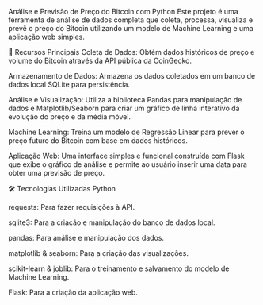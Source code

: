 

Análise e Previsão de Preço do Bitcoin com Python
Este projeto é uma ferramenta de análise de dados completa que coleta, processa, visualiza e prevê o preço do Bitcoin utilizando um modelo de Machine Learning e uma aplicação web simples.

🚀 Recursos Principais
Coleta de Dados: Obtém dados históricos de preço e volume do Bitcoin através da API pública da CoinGecko.

Armazenamento de Dados: Armazena os dados coletados em um banco de dados local SQLite para persistência.

Análise e Visualização: Utiliza a biblioteca Pandas para manipulação de dados e Matplotlib/Seaborn para criar um gráfico de linha interativo da evolução do preço e da média móvel.

Machine Learning: Treina um modelo de Regressão Linear para prever o preço futuro do Bitcoin com base em dados históricos.

Aplicação Web: Uma interface simples e funcional construída com Flask que exibe o gráfico de análise e permite ao usuário inserir uma data para obter uma previsão de preço.

🛠️ Tecnologias Utilizadas
Python

requests: Para fazer requisições à API.

sqlite3: Para a criação e manipulação do banco de dados local.

pandas: Para análise e manipulação dos dados.

matplotlib & seaborn: Para a criação das visualizações.

scikit-learn & joblib: Para o treinamento e salvamento do modelo de Machine Learning.

Flask: Para a criação da aplicação web.
